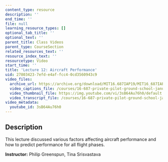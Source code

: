 ```yaml
---
content_type: resource
description: ''
end_time: ''
file: null
learning_resource_types: []
optional_tab_title: ''
optional_text: ''
parent_title: Class Videos
parent_type: CourseSection
related_resources_text: ''
resource_index_text: ''
resourcetype: Video
start_time: ''
title: 'Lecture 12: Aircraft Performance'
uid: 27803423-7efd-e4af-fcc4-0cd3560943c9
video_files:
  archive_url: https://archive.org/download/MIT16.687IAP19/MIT16_687IAP19_lec12_300k.mp4
  video_captions_file: /courses/16-687-private-pilot-ground-school-january-iap-2019/c4b35321585c5258ad8d6f3f73615846_3sB64Au76h0.vtt
  video_thumbnail_file: https://img.youtube.com/vi/3sB64Au76h0/default.jpg
  video_transcript_file: /courses/16-687-private-pilot-ground-school-january-iap-2019/998479edd14f2905d131a2d5127deb5a_3sB64Au76h0.pdf
video_metadata:
  youtube_id: 3sB64Au76h0
---
```


Description
-----------

This lecture discussed various factors affecting aircraft performance and how to predict performance for all flight phases.

**Instructor:** Philip Greenspun, Tina Srisvastava